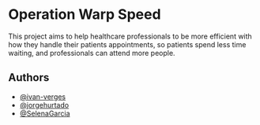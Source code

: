 # Operation Warp Speed

This project aims to help healthcare professionals to be more efficient with how they handle their patients appointments, so patients spend less time waiting, and professionals can attend more people.


## Authors

- [@ivan-verges](https://github.com/ivan-verges)
- [@jorgehurtado](https://www.github.com/jorgehurtado)
- [@SelenaGarcia](https://github.com/SelenaGarcia)


